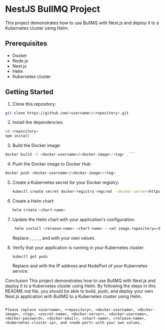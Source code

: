 # NestJS BullMQ Project

This project demonstrates how to use BullMQ with Nest.js and deploy it to a Kubernetes cluster using Helm.

## Prerequisites

- Docker
- Node.js
- Nest.js
- Helm
- Kubernetes cluster

## Getting Started

1. Clone this repository:

```sh
git clone https://github.com/<username>/<repository>.git
```

2. Install the dependencies:

```sh
cd <repository>
npm install
```

3. Build the Docker image:

````sh
docker build -t <docker-username>/<docker-image>:<tag> .```

````

4. Push the Docker image to Docker Hub:

```sh
docker push <docker-username>/<docker-image>:<tag>
```

5. Create a Kubernetes secret for your Docker registry:

   ```sh
   kubectl create secret docker-registry regcred --docker-server=https://index.docker.io/v1/ --docker-username=<docker-username> --docker-password=<docker-password> --docker-email=<docker-email>
   ```

6. Create a Helm chart:

   ```sh
   helm create <chart-name>
   ```

7. Update the Helm chart with your application's configuration:

   ```sh
    helm install <release-name> <chart-name> --set image.repository=<docker-username>/<docker-image>,image.tag=<tag>,image.pullPolicy=Always,imagePullSecrets[0].name=regcred
   ```

   Replace <docker-username>, <docker-image>, <tag>, <redis-url>, <release-name>, and <release-name> with your own values.

8. Verify that your application is running in your Kubernetes cluster:

   ```sh
   kubectl get pods
   ```

   Replace <kubernetes-cluster-ip> and <node-port> with the IP address and NodePort of your Kubernetes service.

Conclusion
This project demonstrates how to use BullMQ with Nest.js and deploy it to a Kubernetes cluster using Helm. By following the steps in this README.md file, you should be able to build, push, and deploy your own Nest.js application with BullMQ to a Kubernetes cluster using Helm.

```

Please replace <username>, <repository>, <docker-username>, <docker-image>, <tag>, <secret-name>, <docker-server>, <docker-username>, <docker-password>, <docker-email>, <chart-name>, <release-name>, <kubernetes-cluster-ip>, and <node-port> with your own values.
```
